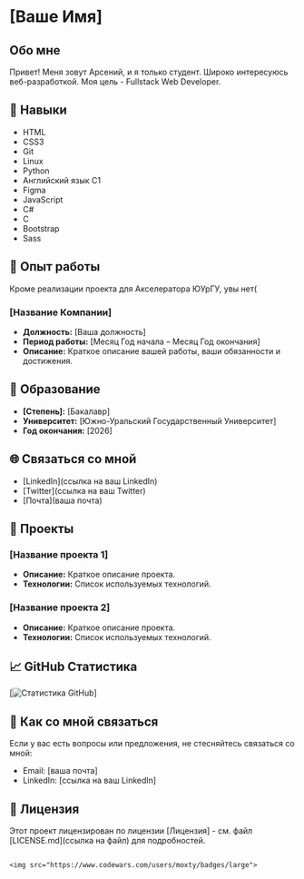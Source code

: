 # [Ваше Имя]

## Обо мне

Привет! Меня зовут Арсений, и я только студент. Широко интересуюсь веб-разработкой. Моя цель - Fullstack Web Developer.

## 🚀 Навыки

- HTML
- CSS3
- Git
- Linux
- Python
- Английский язык C1
- Figma
- JavaScript
- C#
- C
- Bootstrap
- Sass

## 💼 Опыт работы

Кроме реализации проекта для Акселератора ЮУрГУ, увы нет(

### [Название Компании]

- **Должность:** [Ваша должность]
- **Период работы:** [Месяц Год начала – Месяц Год окончания]
- **Описание:** Краткое описание вашей работы, ваши обязанности и достижения.

## 🌱 Образование

- **[Степень]:** [Бакалавр]
- **Университет:** [Южно-Уральский Государственный Университет]
- **Год окончания:** [2026]

## 🌐 Связаться со мной

- [LinkedIn](ссылка на ваш LinkedIn)
- [Twitter](ссылка на ваш Twitter)
- [Почта](ваша почта)

## 📝 Проекты

### [Название проекта 1]

- **Описание:** Краткое описание проекта.
- **Технологии:** Список используемых технологий.

### [Название проекта 2]

- **Описание:** Краткое описание проекта.
- **Технологии:** Список используемых технологий.

## 📈 GitHub Статистика

[![Статистика GitHub](https://github-readme-stats.vercel.app/api?username=VenomousTruck&show_icons=true&count_private=true)]

## 🤝 Как со мной связаться

Если у вас есть вопросы или предложения, не стесняйтесь связаться со мной:

- Email: [ваша почта]
- LinkedIn: [ссылка на ваш LinkedIn]

## 📝 Лицензия

Этот проект лицензирован по лицензии [Лицензия] - см. файл [LICENSE.md](ссылка на файл) для подробностей.
```

<img src="https://www.codewars.com/users/moxty/badges/large">
